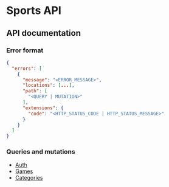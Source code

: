 # Sports API

## API documentation

### Error format

```JSON
{
  "errors": [
    {
      "message": "<ERROR_MESSAGE>",
      "locations": [...],
      "path": [
        "<QUERY | MUTATION>"
      ],
      "extensions": {
        "code": "<HTTP_STATUS_CODE | HTTP_STATUS_MESSAGE>"
      }
    }
  ]
}
```

### Queries and mutations

- [Auth](./auth.md)
- [Games](./games.md)
- [Categories](./categories.md)
